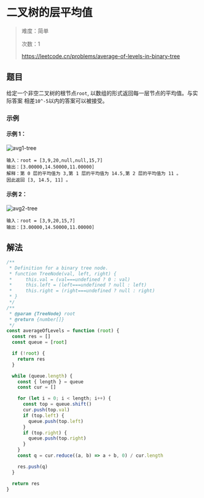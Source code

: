 # 二叉树的层平均值

> 难度：简单
>
> 次数：1
>
> https://leetcode.cn/problems/average-of-levels-in-binary-tree

## 题目

给定一个非空二叉树的根节点`root`, 以数组的形式返回每一层节点的平均值。与实际答案
相差`10^-5`以内的答案可以被接受。

### 示例

#### 示例 1：

![avg1-tree](https://assets.leetcode.com/uploads/2021/03/09/avg1-tree.jpg)

```
输入：root = [3,9,20,null,null,15,7]
输出：[3.00000,14.50000,11.00000]
解释：第 0 层的平均值为 3,第 1 层的平均值为 14.5,第 2 层的平均值为 11 。
因此返回 [3, 14.5, 11] 。
```

#### 示例 2：

![avg2-tree](https://assets.leetcode.com/uploads/2021/03/09/avg2-tree.jpg)

```
输入：root = [3,9,20,15,7]
输出：[3.00000,14.50000,11.00000]
```

## 解法

```javascript
/**
 * Definition for a binary tree node.
 * function TreeNode(val, left, right) {
 *     this.val = (val===undefined ? 0 : val)
 *     this.left = (left===undefined ? null : left)
 *     this.right = (right===undefined ? null : right)
 * }
 */
/**
 * @param {TreeNode} root
 * @return {number[]}
 */
const averageOfLevels = function (root) {
  const res = []
  const queue = [root]

  if (!root) {
    return res
  }

  while (queue.length) {
    const { length } = queue
    const cur = []

    for (let i = 0; i < length; i++) {
      const top = queue.shift()
      cur.push(top.val)
      if (top.left) {
        queue.push(top.left)
      }
      if (top.right) {
        queue.push(top.right)
      }
    }
    const q = cur.reduce((a, b) => a + b, 0) / cur.length

    res.push(q)
  }

  return res
}
```
